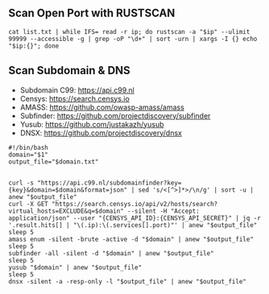 ## Scan Open Port with RUSTSCAN

```
cat list.txt | while IFS= read -r ip; do rustscan -a "$ip" --ulimit 99999 --accessible -g | grep -oP "\d+" | sort -urn | xargs -I {} echo "$ip:{}"; done
```
## Scan Subdomain & DNS
- Subdomain C99: https://api.c99.nl 
- Censys: https://search.censys.io
- AMASS: https://github.com/owasp-amass/amass
- Subfinder: https://github.com/projectdiscovery/subfinder
- Yusub: https://github.com/justakazh/yusub
- DNSX: https://github.com/projectdiscovery/dnsx

```
#!/bin/bash
domain="$1"
output_file="$domain.txt"


curl -s "https://api.c99.nl/subdomainfinder?key={key}&domain=$domain&format=json" | sed 's/<[^>]*>/\n/g' | sort -u | anew "$output_file"
curl -X GET "https://search.censys.io/api/v2/hosts/search?virtual_hosts=EXCLUDE&q=$domain" --silent -H "Accept: application/json" --user "{CENSYS_API_ID}:{CENSYS_API_SECRET}" | jq -r '.result.hits[] | "\(.ip):\(.services[].port)"' | anew "$output_file"
sleep 5
amass enum -silent -brute -active -d "$domain" | anew "$output_file"
sleep 5
subfinder -all -silent -d "$domain" | anew "$output_file"
sleep 5
yusub "$domain" | anew "$output_file"
sleep 5
dnsx -silent -a -resp-only -l "$output_file" | anew "$output_file"
```
